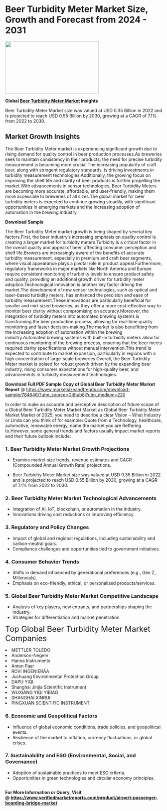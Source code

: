 <H1>Beer Turbidity Meter Market Size, Growth and Forecast from 2024 - 2031</H1><img class="aligncenter size-medium wp-image-584254" src="https://thirdeyenews.in/wp-content/uploads/2024/09/Global-Market-Research-300x168.jpeg" alt="" width="300" height="168" /><p><strong>Global&nbsp;<a href="https://www.marketsizeandtrends.com/download-sample/784646/?utm_source=Github8j?utm_medium=220">Beer Turbidity Meter Market</a> Insights</strong></p><p>Beer Turbidity Meter Market size was valued at USD 0.35 Billion in 2022 and is projected to reach USD 0.55 Billion by 2030, growing at a CAGR of 7.1% from 2022 to 2030.</p><p><h2>Market Growth Insights</h2> <p>The Beer Turbidity Meter market is experiencing significant growth due to rising demand for quality control in beer production processes.As breweries seek to maintain consistency in their products, the need for precise turbidity measurement is becoming more crucial.The increasing popularity of craft beer, along with stringent regulatory standards, is driving investments in turbidity measurement technologies.Additionally, the growing focus on improving the shelf life and clarity of beer products is further propelling the market.With advancements in sensor technologies, Beer Turbidity Meters are becoming more accurate, affordable, and user-friendly, making them more accessible to breweries of all sizes.The global market for beer turbidity meters is expected to continue growing steadily, with significant opportunities in emerging markets and the increasing adoption of automation in the brewing industry.</p> <p><strong>Download Sample</strong></p> <p>The Beer Turbidity Meter market growth is being shaped by several key factors.First, the beer industry’s increasing emphasis on quality control is creating a larger market for turbidity meters.Turbidity is a critical factor in the overall quality and appeal of beer, affecting consumer perception and shelf life.Brewers are increasingly aware of the benefits of accurate turbidity measurement, especially in premium and craft beer segments, where visual appearance plays a pivotal role in product appeal.Furthermore, regulatory frameworks in major markets like North America and Europe require consistent monitoring of turbidity levels to ensure product safety and quality, providing an additional growth driver for turbidity meter adoption.Technological innovation is another key factor driving the market.The development of new sensor technologies, such as optical and laser-based turbidity meters, has enhanced the precision and ease of turbidity measurement.These innovations are particularly beneficial for smaller and mid-sized breweries, as they offer a more cost-effective way to monitor beer clarity without compromising on accuracy.Moreover, the integration of turbidity meters into automated brewing systems is transforming the beer production process, allowing for real-time quality monitoring and faster decision-making.The market is also benefitting from the increasing adoption of automation within the brewing industry.Automated brewing systems with built-in turbidity meters allow for continuous monitoring of the brewing process, ensuring that the beer meets required clarity specifications without manual intervention.This trend is expected to contribute to market expansion, particularly in regions with a high concentration of large-scale breweries.Overall, the Beer Turbidity Meter market is poised for robust growth driven by the expanding beer industry, rising consumer expectations for high-quality beer, and advancements in turbidity measurement technologies.</p> <p><span class=""><strong>Download Full PDF Sample Copy of Global Beer Turbidity Meter Market Report</strong> @ <a href="https://www.marketsizeandtrends.com/download-sample/784646/?utm_source=Github8j?utm_medium=220" target="_blank">https://www.marketsizeandtrends.com/download-sample/784646/?utm_source=Github8j?utm_medium=220</a></span></p><p>In order to make an accurate and perceptive description of future scope of a Global&nbsp;Beer Turbidity Meter Market Market as Global&nbsp;Beer Turbidity Meter Market Market of 2025, you need to describe a clear Vision &ndash; What Industry or Linda can you think of for example: Quote from a Technology, healthcare, automotive, renewable energy, name the market you are Reffering to.However, some general trends and factors usually impact market reports and their future outlook include:</p><h3>1.&nbsp;<strong>Beer Turbidity Meter Market Growth Projections</strong></h3><ul><li>Examine market size trends, revenue estimates and CAGR (Compounded Annual Growth Rate) projections.</li><li><p>Beer Turbidity Meter Market size was valued at USD 0.35 Billion in 2022 and is projected to reach USD 0.55 Billion by 2030, growing at a CAGR of 7.1% from 2022 to 2030.</p></li></ul><h3>2.&nbsp;<strong>Beer Turbidity Meter Market Technological Advancements</strong></h3><ul><li>Integration of AI, IoT, blockchain, or automation in the industry.</li><li>Innovations driving cost reductions or improving efficiency.</li></ul><h3>3.&nbsp;<strong>Regulatory and Policy Changes</strong></h3><ul><li>Impact of global and regional regulations, including sustainability and carbon-neutral goals.</li><li>Compliance challenges and opportunities tied to government initiatives.</li></ul><h3>4.&nbsp;<strong>Consumer Behavior Trends</strong></h3><ul><li>Shifts in demand influenced by generational preferences (e.g., Gen Z, Millennials).</li><li>Emphasis on eco-friendly, ethical, or personalized products/services.</li></ul><h3>5.&nbsp;<strong>Global Beer Turbidity Meter Market Competitive Landscape</strong></h3><ul><li>Analysis of key players, new entrants, and partnerships shaping the industry.</li><li>Strategies for differentiation and market penetration.</li></ul><p data-pm-slice="1 1 []"><span style="color: inherit; font-family: inherit; font-size: 25px;">Top Global Beer Turbidity Meter Market Companies</span></p><div class="" data-test-id=""><p><li>METTLER TOLEDO</li><li> Anderson-Negele</li><li> Hanna Instruments</li><li> Anton Paar</li><li> ROVI INGENIERÃA</li><li> Juchuang Environmental Protection Group</li><li> DAPU YIQI</li><li> Shanghai Jinjia Scientific Instrument</li><li> WUXIANG YIQI YIBIAO</li><li> SHANGHAI XINRUI</li><li> PINGXUAN SCIENTIFIC INSTRUMENT</li></p></div><h3>6.&nbsp;<strong>Economic and Geopolitical Factors</strong></h3><ul><li>Influence of global economic conditions, trade policies, and geopolitical events.</li><li>Resilience of the market to inflation, currency fluctuations, or global crises.</li></ul><h3>7.&nbsp;<strong>Sustainability and ESG (Environmental, Social, and Governance)</strong></h3><ul><li>Adoption of sustainable practices to meet ESG criteria.</li><li>Opportunities in green technologies and circular economy principles.</li></ul><h2><strong style="font-size: 14px;">For More Information or Query, Visit @&nbsp;</strong><a style="background-color: #ffffff; font-size: 14px;" href="https://www.marketsizeandtrends.com/report/beer-turbidity-meter-market/" target="_blank">https://www.verifiedmarketreports.com/product/airport-passenger-boarding-bridge-market</a></h2>